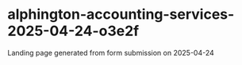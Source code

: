 # alphington-accounting-services-2025-04-24-o3e2f
Landing page generated from form submission on 2025-04-24
